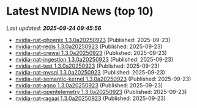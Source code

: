 # Latest NVIDIA News (top 10)
_Last updated: **2025-09-24 09:45:56**_

- [nvidia-nat-phoenix 1.3.0a20250923](https://pypi.org/project/nvidia-nat-phoenix/1.3.0a20250923/) (Published: 2025-09-23)
- [nvidia-nat-redis 1.3.0a20250923](https://pypi.org/project/nvidia-nat-redis/1.3.0a20250923/) (Published: 2025-09-23)
- [nvidia-nat-crewai 1.3.0a20250923](https://pypi.org/project/nvidia-nat-crewai/1.3.0a20250923/) (Published: 2025-09-23)
- [nvidia-nat-ingestion 1.3.0a20250923](https://pypi.org/project/nvidia-nat-ingestion/1.3.0a20250923/) (Published: 2025-09-23)
- [nvidia-nat-test 1.3.0a20250923](https://pypi.org/project/nvidia-nat-test/1.3.0a20250923/) (Published: 2025-09-23)
- [nvidia-nat-mysql 1.3.0a20250923](https://pypi.org/project/nvidia-nat-mysql/1.3.0a20250923/) (Published: 2025-09-23)
- [nvidia-nat-semantic-kernel 1.3.0a20250923](https://pypi.org/project/nvidia-nat-semantic-kernel/1.3.0a20250923/) (Published: 2025-09-23)
- [nvidia-nat-agno 1.3.0a20250923](https://pypi.org/project/nvidia-nat-agno/1.3.0a20250923/) (Published: 2025-09-23)
- [nvidia-nat-opentelemetry 1.3.0a20250923](https://pypi.org/project/nvidia-nat-opentelemetry/1.3.0a20250923/) (Published: 2025-09-23)
- [nvidia-nat-ragaai 1.3.0a20250923](https://pypi.org/project/nvidia-nat-ragaai/1.3.0a20250923/) (Published: 2025-09-23)
